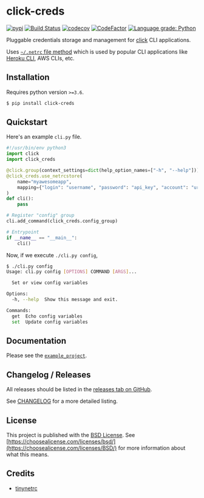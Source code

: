 # click-creds

[![pypi](https://img.shields.io/pypi/v/click-creds)](https://pypi.org/project/click-creds/)
[![Build Status](https://github.com/Eshaan7/click-creds/workflows/Linter%20&%20Tests/badge.svg?branch=main)](https://github.com/Eshaan7/click-creds/actions?query=workflow%3A%22Linter+%26+Tests%22)
[![codecov](https://codecov.io/gh/Eshaan7/click-creds/branch/main/graph/badge.svg?token=AeUhwwnaRW)](https://codecov.io/gh/Eshaan7/click-creds)
[![CodeFactor](https://www.codefactor.io/repository/github/eshaan7/click-creds/badge)](https://www.codefactor.io/repository/github/eshaan7/click-creds)
<a href="https://lgtm.com/projects/g/Eshaan7/click-creds/context:python">
  <img alt="Language grade: Python" src="https://img.shields.io/lgtm/grade/python/g/Eshaan7/click-creds.svg?logo=lgtm&logoWidth=18"/>
</a>


Pluggable credentials storage and management for [click](https://github.com/pallets/click/) CLI applications.

Uses [`~/.netrc` file method](https://www.mkssoftware.com/docs/man4/netrc.4.asp) which is used by popular CLI applications like [Heroku CLI](https://devcenter.heroku.com/articles/authentication#netrc-file-format), AWS CLIs, etc.

## Installation

Requires python version `>=3.6`.

```bash
$ pip install click-creds
```

## Quickstart

Here's an example `cli.py` file.

```python
#!/usr/bin/env python3
import click
import click_creds

@click.group(context_settings=dict(help_option_names=["-h", "--help"]))
@click_creds.use_netrcstore(
    name="myawesomeapp",
    mapping={"login": "username", "password": "api_key", "account": "url"},
)
def cli():
    pass

# Register "config" group
cli.add_command(click_creds.config_group)

# Entrypoint
if __name__ == "__main__":
    cli()
```

Now, if we execute `./cli.py config`,

```bash
$ ./cli.py config
Usage: cli.py config [OPTIONS] COMMAND [ARGS]...

  Set or view config variables

Options:
  -h, --help  Show this message and exit.

Commands:
  get  Echo config variables
  set  Update config variables
```

## Documentation

Please see the [`example_project`](https://github.com/Eshaan7/click-creds/tree/main/example_project).


## Changelog / Releases

All releases should be listed in the [releases tab on GitHub](https://github.com/Eshaan7/click-creds/releases).

See [CHANGELOG](https://github.com/Eshaan7/click-creds/blob/main/.github/CHANGELOG.md) for a more detailed listing.

## License

This project is published with the [BSD License](LICENSE). See [https://choosealicense.com/licenses/bsd/](https://choosealicense.com/licenses/BSD/) for more information about what this means.

## Credits

- [tinynetrc](https://github.com/sloria/tinynetrc)